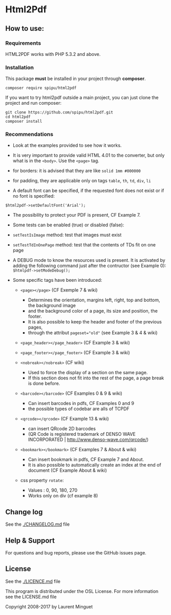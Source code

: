 # Html2Pdf

## How to use:

### Requirements

HTML2PDF works with PHP 5.3.2 and above.

### Installation

This package **must** be installed in your project through **composer**.

```
composer require spipu/html2pdf
```

If you want to try html2pdf outside a main project, you can just clone the project and run composer:

```
git clone https://github.com/spipu/html2pdf.git
cd html2pdf
composer install
```

### Recommendations
   
 * Look at the examples provided to see how it works.

 * It is very important to provide valid HTML 4.01 to the converter,
   but only what is in the `<body>`. Use the `<page>` tag. 

 * for borders: it is advised that they are like `solid 1mm #000000`

 * for padding, they are applicable only on tags `table`, `th`, `td`, `div`, `li`

 * A default font can be specified, if the requested font does not exist or if no font is specified:
 
 `$html2pdf->setDefaultFont('Arial');`

 * The possibility to protect your PDF is present, CF Example 7.

 * Some tests can be enabled (true) or disabled (false):

  * `setTestIsImage` method:      test that images must exist
  
  * `setTestTdInOnePage` method:  test that the contents of TDs fit on one page


 * A DEBUG mode to know the resources used is present.
It is activated by adding the following command just after the contructor (see Example 0):
`$htmlpdf->setModeDebug();`

* Some specific tags have been introduced:

  * `<page></page>`  (CF Exemple 7 & wiki)
    * Determines the orientation, margins left, right, top and bottom, the background image
    * and the background color of a page, its size and position, the footer.
    * It is also possible to keep the header and footer of the previous pages,
    * through the attribut `pageset="old"` (see Example 3 & 4 & wiki)

  * `<page_header></page_header>` (CF Example 3 & wiki)

  * `<page_footer></page_footer>` (CF Example 3 & wiki)

  * `<nobreak></nobreak>` (CF wiki)
    * Used to force the display of a section on the same page.
    * If this section does not fit into the rest of the page, a page break is done before.

  * `<barcode></barcode>`  (CF Examples 0 & 9 & wiki)
    * Can insert barcodes in pdfs, CF Examples 0 and 9
    * the possible types of codebar are alls of TCPDF

  * `<qrcode></qrcode>` (CF Example 13 & wiki)
    * can insert QRcode 2D barcodes
    * (QR Code is registered trademark of DENSO WAVE INCORPORATED | http://www.denso-wave.com/qrcode/)

  * `<bookmark></bookmark>` (CF Examples 7 & About & wiki)
    * Can insert bookmark in pdfs, CF Example 7 and About.
    * It is also possible to automatically create an index at the end of document (CF Example About & wiki)

  * css property `rotate`:
    * Values : 0, 90, 180, 270
    * Works only on div (cf example 8)

## Change log

See the [./CHANGELOG.md](./CHANGELOG.md) file

## Help & Support

For questions and bug reports, please use the GitHub issues page.

## License

See the [./LICENCE.md](./LICENCE.md) file

This program is distributed under the OSL License. For more information see the LICENSE.md file

Copyright 2008-2017 by Laurent Minguet
